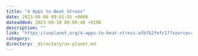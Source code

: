 ```yaml
---
title: "4 Apps to Beat Stress"
date: 2023-08-08 09:01:55 +0000
dateadded: 2023-08-10 00:00:48 +0100
description: ""
link: "https://uxplanet.org/4-apps-to-beat-stress-afbf62fefc17?source=rss----819cc2aaeee0---4"
category:
directory: _directory/ux-planet.md
---
```

